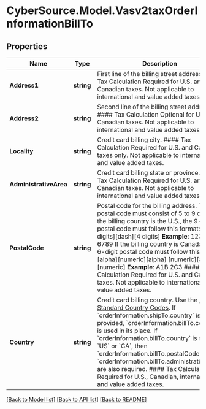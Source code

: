 # CyberSource.Model.Vasv2taxOrderInformationBillTo
## Properties

Name | Type | Description | Notes
------------ | ------------- | ------------- | -------------
**Address1** | **string** | First line of the billing street address.  #### Tax Calculation Required for U.S. and Canadian taxes. Not applicable to international and value added taxes.  | [optional] 
**Address2** | **string** | Second line of the billing street address.  #### Tax Calculation Optional for U.S. and Canadian taxes. Not applicable to international and value added taxes.  | [optional] 
**Locality** | **string** | Credit card billing city.  #### Tax Calculation Required for U.S. and Canadian taxes only. Not applicable to international and value added taxes.  | [optional] 
**AdministrativeArea** | **string** | Credit card billing state or province.  #### Tax Calculation Required for U.S. and Canadian taxes. Not applicable to international and value added taxes.  | [optional] 
**PostalCode** | **string** | Postal code for the billing address. The postal code must consist of 5 to 9 digits. If the billing country is the U.S., the 9-digit postal code must follow this format:  [5 digits][dash][4 digits]  **Example**: 12345-6789  If the billing country is Canada, the 6-digit postal code must follow this format:  [alpha][numeric][alpha] [numeric][alpha][numeric]  **Example**: A1B 2C3  #### Tax Calculation Required for U.S. and Canadian taxes. Not applicable to international and value added taxes.  | [optional] 
**Country** | **string** | Credit card billing country. Use the [ISO Standard Country Codes](https://developer.cybersource.com/library/documentation/sbc/quickref/countries_alpha_list.pdf).  If &#x60;orderInformation.shipTo.country&#x60; is not provided, &#x60;orderInformation.billTo.country&#x60; is used in its place. If  &#x60;orderInformation.billTo.country&#x60; is set to &#x60;US&#x60; or &#x60;CA&#x60;, then &#x60;orderInformation.billTo.postalCode&#x60; and &#x60;orderInformation.billTo.administrativeArea&#x60; are also required.  #### Tax Calculation Required for U.S., Canadian, international and value added taxes.  | [optional] 

[[Back to Model list]](../README.md#documentation-for-models) [[Back to API list]](../README.md#documentation-for-api-endpoints) [[Back to README]](../README.md)

